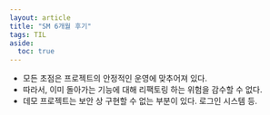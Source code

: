 ```yaml
---
layout: article
title: "SM 6개월 후기"
tags: TIL
aside:
  toc: true
---
```








- 모든 초점은 프로젝트의 안정적인 운영에 맞추어져 있다.
- 따라서, 이미 돌아가는 기능에 대해 리팩토링 하는 위험을 감수할 수 없다.
- 데모 프로젝트는 보안 상 구현할 수 없는 부분이 있다. 로그인 시스템 등.


